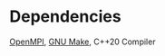 # Dependencies
[OpenMPI](https://www.open-mpi.org/), [GNU Make](https://www.gnu.org/software/make/manual/make.html), C++20 Compiler